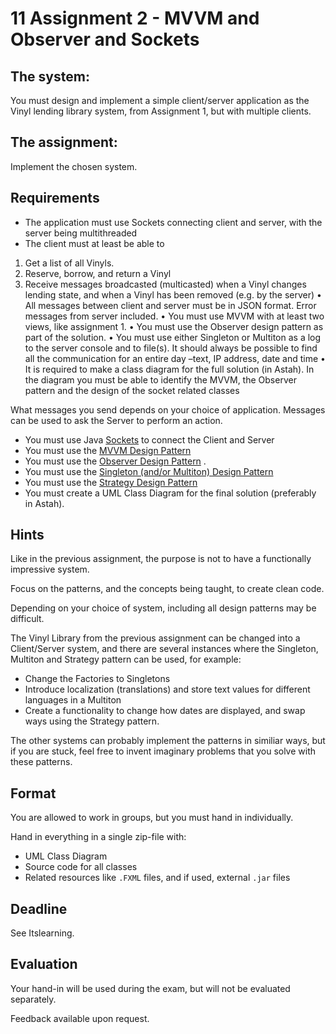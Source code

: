 # 11 Assignment 2 - MVVM and Observer and Sockets

## The system:
You must design and implement a simple client/server application as the Vinyl lending library system, from Assignment 1, but with multiple clients.  

## The assignment: 
Implement the chosen system.

## Requirements
 - The application must use Sockets connecting client and server, with the server being multithreaded 
 - The client must at least be able to 
1.	Get a list of all Vinyls.
2.	Reserve, borrow, and return a Vinyl
3.	Receive messages broadcasted (multicasted) when a Vinyl changes lending state, and when a Vinyl has been removed (e.g. by the server)
•	All messages between client and server must be in JSON format. Error messages from server included.
•	You must use MVVM with at least two views, like assignment 1.
•	You must use the Observer design pattern as part of the solution. 
•	You must use either Singleton or Multiton as a log to the server console and to file(s). It should always be possible to find all the communication for an entire day –text, IP address, date and time
•	It is required to make a class diagram for the full solution (in Astah). In the diagram you must be able to identify the MVVM, the Observer pattern and the design of the socket related classes 


What messages you send depends on your choice of application. Messages can be used to ask the Server to perform an action.

- You must use Java [Sockets](https://viaucdk-my.sharepoint.com/:p:/g/personal/mivi_viauc_dk/Ee3l0wPlAm5OmFJZwH65SBgBnjs-xIeNIXSELiK-TK52hA?e=c1aTSM) to connect the Client and Server
- You must use the [MVVM Design Pattern](https://viaucdk-my.sharepoint.com/:p:/g/personal/mivi_viauc_dk/ERq-HZanan1Il1qIAgibr28Bvv_fs64vBv-Q48cMdCEstA?rtime=EY6Qnpo23Eg)
 - You must use the [Observer Design Pattern](https://viaucdk-my.sharepoint.com/:p:/g/personal/mivi_viauc_dk/EW35KX6HbzpOj9uJJOxxF00BQxuuh_EeSaFIzDn5nzYDNw?e=kHo1Xg) . 
- You must use the [Singleton (and/or Multiton) Design Pattern](https://viaucdk-my.sharepoint.com/:p:/g/personal/mivi_viauc_dk/EZHvva3YUOZMkN9iu-nGoNEBzYBtuVDubc87C9s4Tk5u5A?e=xiTOW8)
- You must use the [Strategy Design Pattern](https://viaucdk-my.sharepoint.com/:p:/g/personal/mivi_viauc_dk/EZHvva3YUOZMkN9iu-nGoNEBzYBtuVDubc87C9s4Tk5u5A?e=xiTOW8)
- You must create a UML Class Diagram for the final solution (preferably in Astah).

## Hints
Like in the previous assignment, the purpose is not to have a functionally impressive system.

Focus on the patterns, and the concepts being taught, to create clean code.

Depending on your choice of system, including all design patterns may be difficult. 

The Vinyl Library from the previous assignment can be changed into a Client/Server system, and there are several instances where the Singleton, Multiton and Strategy pattern can be used, for example:

 - Change the Factories to Singletons
 - Introduce localization (translations) and store text values for different languages in a Multiton
 - Create a functionality to change how dates are displayed, and swap ways using the Strategy pattern.

The other systems can probably implement the patterns in similiar ways, but if you are stuck, feel free to invent imaginary problems that you solve with these patterns.



## Format
You are allowed to work in groups, but you must hand in individually. 

Hand in everything in a single zip-file with:

 - UML Class Diagram 
 - Source code for all classes
 - Related resources like `.FXML` files, and if used, external `.jar` files


## Deadline
See Itslearning.

## Evaluation
Your hand-in will be used during the exam, but will not be evaluated separately.

Feedback available upon request.
